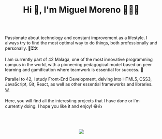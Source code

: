 <h1 align="center">Hi 👋, I'm Miguel Moreno 🙋🏻‍♂️</h1>
<br><br/>
<p>
  Passionate about technology and constant improvement as a lifestyle. I always try to find the most optimal way to do things, both professionally and personally. 🧠⏳🛠
  
  I am currently part of 42 Malaga, one of the most innovative programming campus in the world, with a pioneering pedagogical model based on peer learning and gamification where teamwork is essential for success. 🍍
  
  Parallel to 42, I study Front-End Development, delving into HTML5, CSS3, JavaScript, Git, React, as well as other essential frameworks and libraries. 💻
  
  Here, you will find all the interesting projects that I have done or I'm currently doing. I hope you like it and enjoy! 😁👍
</p> 
<br><br/>
<p align="center">
  <a href="#">
    <img src="https://skillicons.dev/icons?i=html,css,bootstrap,js,git,vscode,c,vim,react,nodejs,typescript" />
  </a>
</p> 
